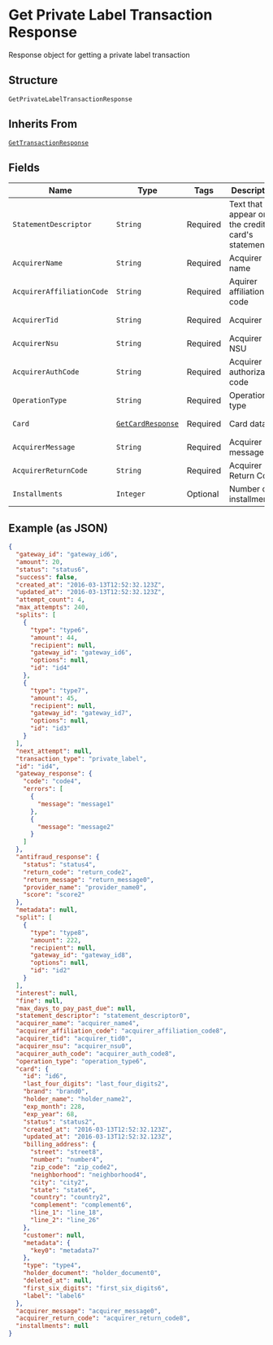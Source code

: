 
# Get Private Label Transaction Response

Response object for getting a private label transaction

## Structure

`GetPrivateLabelTransactionResponse`

## Inherits From

[`GetTransactionResponse`](../../doc/models/get-transaction-response.md)

## Fields

| Name | Type | Tags | Description | Getter | Setter |
|  --- | --- | --- | --- | --- | --- |
| `StatementDescriptor` | `String` | Required | Text that will appear on the credit card's statement | String getStatementDescriptor() | setStatementDescriptor(String statementDescriptor) |
| `AcquirerName` | `String` | Required | Acquirer name | String getAcquirerName() | setAcquirerName(String acquirerName) |
| `AcquirerAffiliationCode` | `String` | Required | Aquirer affiliation code | String getAcquirerAffiliationCode() | setAcquirerAffiliationCode(String acquirerAffiliationCode) |
| `AcquirerTid` | `String` | Required | Acquirer TID | String getAcquirerTid() | setAcquirerTid(String acquirerTid) |
| `AcquirerNsu` | `String` | Required | Acquirer NSU | String getAcquirerNsu() | setAcquirerNsu(String acquirerNsu) |
| `AcquirerAuthCode` | `String` | Required | Acquirer authorization code | String getAcquirerAuthCode() | setAcquirerAuthCode(String acquirerAuthCode) |
| `OperationType` | `String` | Required | Operation type | String getOperationType() | setOperationType(String operationType) |
| `Card` | [`GetCardResponse`](../../doc/models/get-card-response.md) | Required | Card data | GetCardResponse getCard() | setCard(GetCardResponse card) |
| `AcquirerMessage` | `String` | Required | Acquirer message | String getAcquirerMessage() | setAcquirerMessage(String acquirerMessage) |
| `AcquirerReturnCode` | `String` | Required | Acquirer Return Code | String getAcquirerReturnCode() | setAcquirerReturnCode(String acquirerReturnCode) |
| `Installments` | `Integer` | Optional | Number of installments | Integer getInstallments() | setInstallments(Integer installments) |

## Example (as JSON)

```json
{
  "gateway_id": "gateway_id6",
  "amount": 20,
  "status": "status6",
  "success": false,
  "created_at": "2016-03-13T12:52:32.123Z",
  "updated_at": "2016-03-13T12:52:32.123Z",
  "attempt_count": 4,
  "max_attempts": 240,
  "splits": [
    {
      "type": "type6",
      "amount": 44,
      "recipient": null,
      "gateway_id": "gateway_id6",
      "options": null,
      "id": "id4"
    },
    {
      "type": "type7",
      "amount": 45,
      "recipient": null,
      "gateway_id": "gateway_id7",
      "options": null,
      "id": "id3"
    }
  ],
  "next_attempt": null,
  "transaction_type": "private_label",
  "id": "id4",
  "gateway_response": {
    "code": "code4",
    "errors": [
      {
        "message": "message1"
      },
      {
        "message": "message2"
      }
    ]
  },
  "antifraud_response": {
    "status": "status4",
    "return_code": "return_code2",
    "return_message": "return_message0",
    "provider_name": "provider_name0",
    "score": "score2"
  },
  "metadata": null,
  "split": [
    {
      "type": "type8",
      "amount": 222,
      "recipient": null,
      "gateway_id": "gateway_id8",
      "options": null,
      "id": "id2"
    }
  ],
  "interest": null,
  "fine": null,
  "max_days_to_pay_past_due": null,
  "statement_descriptor": "statement_descriptor0",
  "acquirer_name": "acquirer_name4",
  "acquirer_affiliation_code": "acquirer_affiliation_code8",
  "acquirer_tid": "acquirer_tid0",
  "acquirer_nsu": "acquirer_nsu0",
  "acquirer_auth_code": "acquirer_auth_code8",
  "operation_type": "operation_type6",
  "card": {
    "id": "id6",
    "last_four_digits": "last_four_digits2",
    "brand": "brand0",
    "holder_name": "holder_name2",
    "exp_month": 228,
    "exp_year": 68,
    "status": "status2",
    "created_at": "2016-03-13T12:52:32.123Z",
    "updated_at": "2016-03-13T12:52:32.123Z",
    "billing_address": {
      "street": "street8",
      "number": "number4",
      "zip_code": "zip_code2",
      "neighborhood": "neighborhood4",
      "city": "city2",
      "state": "state6",
      "country": "country2",
      "complement": "complement6",
      "line_1": "line_18",
      "line_2": "line_26"
    },
    "customer": null,
    "metadata": {
      "key0": "metadata7"
    },
    "type": "type4",
    "holder_document": "holder_document0",
    "deleted_at": null,
    "first_six_digits": "first_six_digits6",
    "label": "label6"
  },
  "acquirer_message": "acquirer_message0",
  "acquirer_return_code": "acquirer_return_code8",
  "installments": null
}
```

